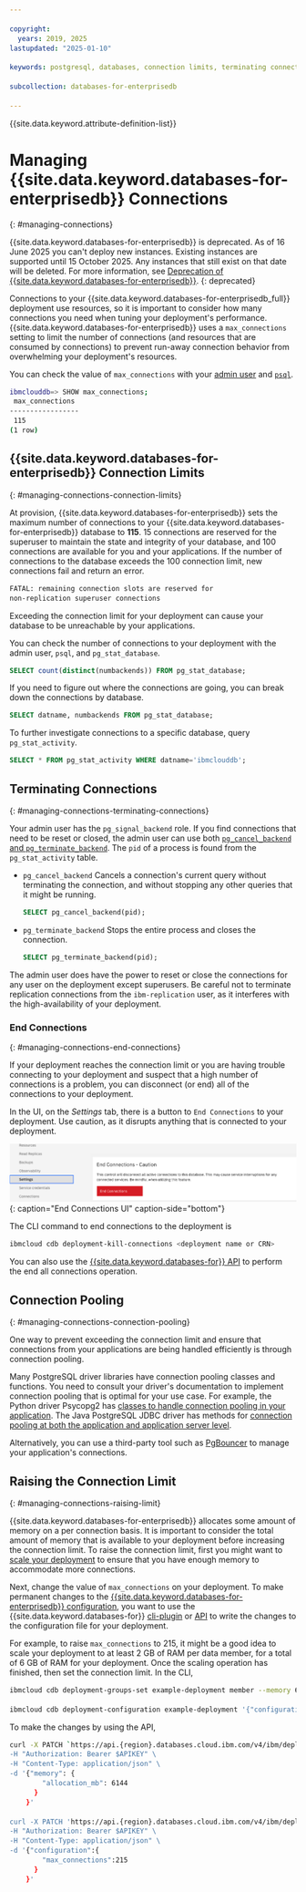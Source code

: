 ```yaml
---

copyright:
  years: 2019, 2025
lastupdated: "2025-01-10"

keywords: postgresql, databases, connection limits, terminating connections, connection pooling, edb, enterprisedb

subcollection: databases-for-enterprisedb

---
```


{{site.data.keyword.attribute-definition-list}}

# Managing {{site.data.keyword.databases-for-enterprisedb}} Connections
{: #managing-connections}

{{site.data.keyword.databases-for-enterprisedb}} is deprecated. As of 16 June 2025 you can't deploy new instances. Existing instances are supported until 15 October 2025. Any instances that still exist on that date will be deleted. For more information, see [Deprecation of {{site.data.keyword.databases-for-enterprisedb}}](/docs/databases-for-enterprisedb?topic=databases-for-enterprisedb-deprecation).
{: deprecated}

Connections to your {{site.data.keyword.databases-for-enterprisedb_full}} deployment use resources, so it is important to consider how many connections you need when tuning your deployment's performance. {{site.data.keyword.databases-for-enterprisedb}} uses a `max_connections` setting to limit the number of connections (and resources that are consumed by connections) to prevent run-away connection behavior from overwhelming your deployment's resources.

You can check the value of `max_connections` with your [admin user](/docs/databases-for-enterprisedb?topic=databases-for-enterprisedb-user-management#the-admin-user) and [`psql`](/docs/databases-for-enterprisedb?topic=databases-for-enterprisedb-connecting-psql).
```sh
ibmclouddb=> SHOW max_connections;
 max_connections
-----------------
 115
(1 row)
```

## {{site.data.keyword.databases-for-enterprisedb}} Connection Limits 
{: #managing-connections-connection-limits}

At provision, {{site.data.keyword.databases-for-enterprisedb}} sets the maximum number of connections to your {{site.data.keyword.databases-for-enterprisedb}} database to **115**. 15 connections are reserved for the superuser to maintain the state and integrity of your database, and 100 connections are available for you and your applications. If the number of connections to the database exceeds the 100 connection limit, new connections fail and return an error.
```sh
FATAL: remaining connection slots are reserved for
non-replication superuser connections
```
Exceeding the connection limit for your deployment can cause your database to be unreachable by your applications.

You can check the number of connections to your deployment with the admin user, `psql`, and `pg_stat_database`.
```sql
SELECT count(distinct(numbackends)) FROM pg_stat_database;
```

If you need to figure out where the connections are going, you can break down the connections by database.
```sql
SELECT datname, numbackends FROM pg_stat_database;
```

To further investigate connections to a specific database, query `pg_stat_activity`.
```sql
SELECT * FROM pg_stat_activity WHERE datname='ibmclouddb';
```

## Terminating Connections
{: #managing-connections-terminating-connections}

Your admin user has the `pg_signal_backend` role. If you find connections that need to be reset or closed, the admin user can use both [`pg_cancel_backend` and `pg_terminate_backend`](https://www.postgresql.org/docs/current/functions-admin.html#FUNCTIONS-ADMIN-SIGNAL-TABLE). The `pid` of a process is found from the `pg_stat_activity` table.

   - `pg_cancel_backend` Cancels a connection's current query without terminating the connection, and without stopping any other queries that it might be running.
     ```sql
     SELECT pg_cancel_backend(pid);
     ```

   - `pg_terminate_backend` Stops the entire process and closes the connection. 
     ```sql
     SELECT pg_terminate_backend(pid);
     ```

The admin user does have the power to reset or close the connections for any user on the deployment except superusers. Be careful not to terminate replication connections from the `ibm-replication` user, as it interferes with the high-availability of your deployment.

### End Connections
{: #managing-connections-end-connections}

If your deployment reaches the connection limit or you are having trouble connecting to your deployment and suspect that a high number of connections is a problem, you can disconnect (or end) all of the connections to your deployment. 

In the UI, on the _Settings_ tab, there is a button to `End Connections` to your deployment. Use caution, as it disrupts anything that is connected to your deployment.

![End Connections UI](images/settings-end-connections.png){: caption="End Connections UI" caption-side="bottom"}

The CLI command to end connections to the deployment is 
```sh
ibmcloud cdb deployment-kill-connections <deployment name or CRN>
```

You can also use the [{{site.data.keyword.databases-for}} API](https://cloud.ibm.com/apidocs/cloud-databases-api#kill-connections-to-a-postgresql-deployment) to perform the end all connections operation.

## Connection Pooling
{: #managing-connections-connection-pooling}

One way to prevent exceeding the connection limit and ensure that connections from your applications are being handled efficiently is through connection pooling.

Many PostgreSQL driver libraries have connection pooling classes and functions. You need to consult your driver's documentation to implement connection pooling that is optimal for your use case. For example, the Python driver Psycopg2 has [classes to handle connection pooling in your application](http://initd.org/psycopg/docs/pool.html). The Java PostgreSQL JDBC driver has methods for [connection pooling at both the application and application server level](https://jdbc.postgresql.org/documentation/head/datasource.html).

Alternatively, you can use a third-party tool such as [PgBouncer](https://pgbouncer.github.io/) to manage your application's connections.

## Raising the Connection Limit
{: #managing-connections-raising-limit}

{{site.data.keyword.databases-for-enterprisedb}} allocates some amount of memory on a per connection basis. It is important to consider the total amount of memory that is available to your deployment before increasing the connection limit. To raise the connection limit, first you might want to [scale your deployment](/docs/databases-for-enterprisedb?topic=databases-for-enterprisedb-resources-scaling) to ensure that you have enough memory to accommodate more connections.

Next, change the value of `max_connections` on your deployment. To make permanent changes to the [{{site.data.keyword.databases-for-enterprisedb}} configuration](/docs/databases-for-enterprisedb?topic=databases-for-enterprisedb-changing-configuration#changing-configuration), you want to use the {{site.data.keyword.databases-for}} [cli-plugin](/docs/databases-cli-plugin?topic=databases-cli-plugin-cdb-reference#deployment-configuration) or [API](https://{DomainName}/apidocs/cloud-databases-api#change-your-database-configuration) to write the changes to the configuration file for your deployment. 

For example, to raise `max_connections` to 215, it might be a good idea to scale your deployment to at least 2 GB of RAM per data member, for a total of 6 GB of RAM for your deployment. Once the scaling operation has finished, then set the connection limit. In the CLI,
```sh
ibmcloud cdb deployment-groups-set example-deployment member --memory 6144

ibmcloud cdb deployment-configuration example-deployment '{"configuration":{"max_connections":215}}'
```

To make the changes by using the API,
```sh
curl -X PATCH `https://api.{region}.databases.cloud.ibm.com/v4/ibm/deployments/{id}/groups/member' \
-H "Authorization: Bearer $APIKEY" \
-H "Content-Type: application/json" \
-d '{"memory": {
        "allocation_mb": 6144
      }
    }'

curl -X PATCH 'https://api.{region}.databases.cloud.ibm.com/v4/ibm/deployments/{id}/configuration' \
-H "Authorization: Bearer $APIKEY" \
-H "Content-Type: application/json" \
-d '{"configuration":{
        "max_connections":215
      }
    }'
```
